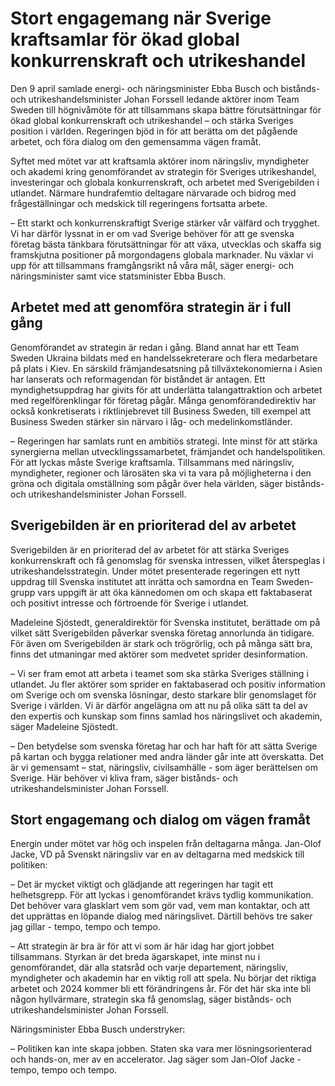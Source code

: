 # Stort engagemang när Sverige kraftsamlar för ökad global konkurrenskraft och utrikeshandel

Den 9 april samlade energi- och näringsminister Ebba Busch och bistånds- och utrikeshandelsminister Johan Forssell ledande aktörer inom Team Sweden till högnivåmöte för att tillsammans skapa bättre förutsättningar för ökad global konkurrenskraft och utrikeshandel – och stärka Sveriges position i världen. Regeringen bjöd in för att berätta om det pågående arbetet, och föra dialog om den gemensamma vägen framåt.

Syftet med mötet var att kraftsamla aktörer inom näringsliv, myndigheter och akademi kring genomförandet av strategin för Sveriges utrikeshandel, investeringar och globala konkurrenskraft, och arbetet med Sverigebilden i utlandet. Närmare hundrafemtio deltagare närvarade och bidrog med frågeställningar och medskick till regeringens fortsatta arbete.

– Ett starkt och konkurrenskraftigt Sverige stärker vår välfärd och trygghet. Vi har därför lyssnat in er om vad Sverige behöver för att ge svenska företag bästa tänkbara förutsättningar för att växa, utvecklas och skaffa sig framskjutna positioner på morgondagens globala marknader. Nu växlar vi upp för att tillsammans framgångsrikt nå våra mål, säger energi- och näringsminister samt vice statsminister Ebba Busch.

## Arbetet med att genomföra strategin är i full gång

Genomförandet av strategin är redan i gång. Bland annat har ett Team Sweden Ukraina bildats med en handelssekreterare och flera medarbetare på plats i Kiev. En särskild främjandesatsning på tillväxtekonomierna i Asien har lanserats och reformagendan för biståndet är antagen. Ett myndighetsuppdrag har givits för att underlätta talangattraktion och arbetet med regelförenklingar för företag pågår. Många genomförandedirektiv har också konkretiserats i riktlinjebrevet till Business Sweden, till exempel att Business Sweden stärker sin närvaro i låg- och medelinkomstländer.

– Regeringen har samlats runt en ambitiös strategi. Inte minst för att stärka synergierna mellan utvecklingssamarbetet, främjandet och handelspolitiken. För att lyckas måste Sverige kraftsamla. Tillsammans med näringsliv, myndigheter, regioner och lärosäten ska vi ta vara på möjligheterna i den gröna och digitala omställning som pågår över hela världen, säger bistånds- och utrikeshandelsminister Johan Forssell.

## Sverigebilden är en prioriterad del av arbetet

Sverigebilden är en prioriterad del av arbetet för att stärka Sveriges konkurrenskraft och få genomslag för svenska intressen, vilket återspeglas i utrikeshandelsstrategin. Under mötet presenterade regeringen ett nytt uppdrag till Svenska institutet att inrätta och samordna en Team Sweden-grupp vars uppgift är att öka kännedomen om och skapa ett faktabaserat och positivt intresse och förtroende för Sverige i utlandet.

Madeleine Sjöstedt, generaldirektör för Svenska institutet, berättade om på vilket sätt Sverigebilden påverkar svenska företag annorlunda än tidigare. För även om Sverigebilden är stark och trögrörlig, och på många sätt bra, finns det utmaningar med aktörer som medvetet sprider desinformation.

– Vi ser fram emot att arbeta i teamet som ska stärka Sveriges ställning i utlandet. Ju fler aktörer som sprider en faktabaserad och positiv information om Sverige och om svenska lösningar, desto starkare blir genomslaget för Sverige i världen. Vi är därför angelägna om att nu på olika sätt ta del av den expertis och kunskap som finns samlad hos näringslivet och akademin, säger Madeleine Sjöstedt.

– Den betydelse som svenska företag har och har haft för att sätta Sverige på kartan och bygga relationer med andra länder går inte att överskatta. Det är vi gemensamt – stat, näringsliv, civilsamhälle - som äger berättelsen om Sverige. Här behöver vi kliva fram, säger bistånds- och utrikeshandelsminister Johan Forssell.

## Stort engagemang och dialog om vägen framåt

Energin under mötet var hög och inspelen från deltagarna många. Jan-Olof Jacke, VD på Svenskt näringsliv var en av deltagarna med medskick till politiken:

– Det är mycket viktigt och glädjande att regeringen har tagit ett helhetsgrepp. För att lyckas i genomförandet krävs tydlig kommunikation. Det behöver vara glasklart vem som gör vad, vem man kontaktar, och att det upprättas en löpande dialog med näringslivet. Därtill behövs tre saker jag gillar - tempo, tempo och tempo.

– Att strategin är bra är för att vi som är här idag har gjort jobbet tillsammans. Styrkan är det breda ägarskapet, inte minst nu i genomförandet, där alla statsråd och varje departement, näringsliv, myndigheter och akademin har en viktig roll att spela. Nu börjar det riktiga arbetet och 2024 kommer bli ett förändringens år. För det här ska inte bli någon hyllvärmare, strategin ska få genomslag, säger bistånds- och utrikeshandelsminister Johan Forssell.

Näringsminister Ebba Busch understryker:

– Politiken kan inte skapa jobben. Staten ska vara mer lösningsorienterad och hands-on, mer av en accelerator. Jag säger som Jan-Olof Jacke - tempo, tempo och tempo.
